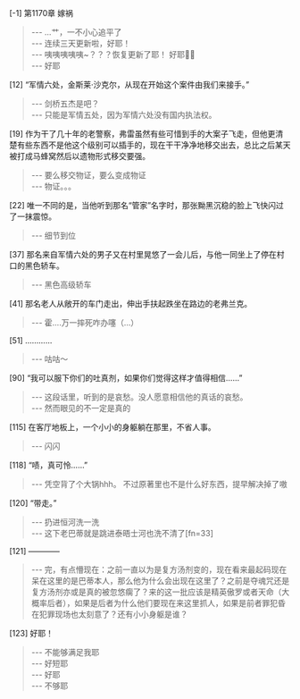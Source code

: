 
[-1] 第1170章 嫁祸
>--- …艹，一不小心追平了<br>
>--- 连续三天更新啦，好耶！<br>
>--- 咦咦咦咦咦~？？？恢复更新了耶！
好耶✌🏻<br>
>--- 好耶<br>

[12] “军情六处，金斯莱·沙克尔，从现在开始这个案件由我们来接手。”
>--- 剑桥五杰是吧？<br>
>--- 只能是军情五处，因为军情六处没有国内执法权。<br>

[19] 作为干了几十年的老警察，弗雷虽然有些可惜到手的大案子飞走，但他更清楚有些东西不是他这个级别可以插手的，现在干干净净地移交出去，总比之后某天被打成马蜂窝然后以遗物形式移交要强。
>--- 要么移交物证，要么变成物证<br>
>--- 物证。。。<br>

[22] 唯一不同的是，当他听到那名“管家”名字时，那张黝黑沉稳的脸上飞快闪过了一抹震惊。
>--- 细节到位<br>

[37] 那名来自军情六处的男子又在村里晃悠了一会儿后，与他一同坐上了停在村口的黑色轿车。
>--- 黑色高级轿车<br>

[41] 那名老人从敞开的车门走出，伸出手扶起跌坐在路边的老弗兰克。
>--- 霍....万一摔死咋办噻（...）<br>

[51] …………
>--- 咕咕～<br>

[90] “我可以服下你们的吐真剂，如果你们觉得这样才值得相信……”
>--- 这段话里，听到的是哀愁。没人愿意相信他的真话的哀愁。<br>
>--- 然而眼见的不一定是真的<br>

[115] 在客厅地板上，一个小小的身躯躺在那里，不省人事。
>--- 闪闪<br>

[118] “啧，真可怜……”
>--- 凭空背了个大锅hhh。
不过原著里也不是什么好东西，提早解决掉了嗷<br>

[120] “带走。”
>--- 扔进恒河洗一洗<br>
>--- 这下老巴蒂就是跳进泰晤士河也洗不清了[fn=33]<br>

[121] ————
>--- 完，有点懵现在：之前一直以为是复方汤剂变的，现在看来最起码现在呆在这里的是巴蒂本人，那么他为什么会出现在这里了？之前是夺魂咒还是复方汤剂亦或是真的被忽悠瘸了？来的这一批应该是精英傲罗或者天命（大概率后者），如果是后者为什么他们要现在来这里抓人，如果是前者罪犯昏在犯罪现场也太刻意了？还有小小身躯是谁？<br>

[123] 好耶！
>--- 不能够满足我耶<br>
>--- 好短耶<br>
>--- 好耶<br>
>--- 不够耶<br>
